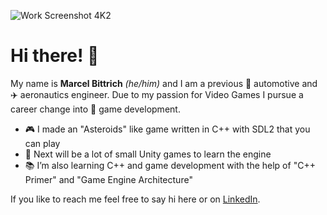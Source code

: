 
![Work Screenshot 4K2](https://user-images.githubusercontent.com/113523293/190179188-5b1f25c3-7354-409a-8288-b7d0a2ecf6d8.png)
# Hi there! 👋

My name is **Marcel Bittrich** *(he/him)* and I am a previous 🚗 automotive and ✈️ aeronautics engineer. Due to my passion for Video Games I pursue a career change into :space_invader: game development.

- :video_game: I made an "Asteroids" like game written in C++ with SDL2 that you can play
- :rocket: Next will be a lot of small Unity games to learn the engine 
- :books: I’m also learning C++ and game development with the help of "C++ Primer" and "Game Engine Architecture"

If you like to reach me feel free to say hi here or on [LinkedIn](www.linkedin.com/in/marcel-bittrich).

<!--
**marcelbittrich/marcelbittrich** is a ✨ _special_ ✨ repository because its `README.md` (this file) appears on your GitHub profile.

Here are some ideas to get you started:

- :video_game: I’m currently working on a 
- :books: I’m currently learning ...
- 👯 I’m looking to collaborate on ...
- 🤔 I’m looking for help with ...
- 💬 Ask me about ...
- 📫 How to reach me: ...
- 😄 Pronouns: ...
- ⚡ Fun fact: ...

![Work Screenshot](https://user-images.githubusercontent.com/113523293/190176435-0d8876bb-1b32-483e-a891-53b61a6308e4.png)
![Work Screenshot 4K](https://user-images.githubusercontent.com/113523293/190177579-6fe9c938-58de-426c-a892-4907d19abe98.png)
-->



